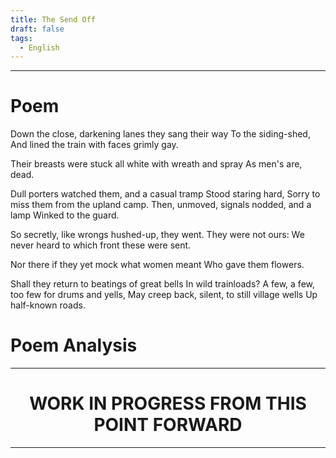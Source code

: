 ```yaml
---
title: The Send Off
draft: false
tags:
  - English
---
```

---


# Poem

Down the close, darkening lanes they sang their way
To the siding-shed,
And lined the train with faces grimly gay.

Their breasts were stuck all white with wreath and spray
As men's are, dead.

Dull porters watched them, and a casual tramp
Stood staring hard,
Sorry to miss them from the upland camp.
Then, unmoved, signals nodded, and a lamp
Winked to the guard.

So secretly, like wrongs hushed-up, they went.
They were not ours:
We never heard to which front these were sent.

Nor there if they yet mock what women meant
Who gave them flowers.

Shall they return to beatings of great bells
In wild trainloads?
A few, a few, too few for drums and yells,
May creep back, silent, to still village wells
Up half-known roads.


# Poem Analysis


---

<h1 style="text-align:center">WORK IN PROGRESS FROM THIS POINT FORWARD</h1>

---
